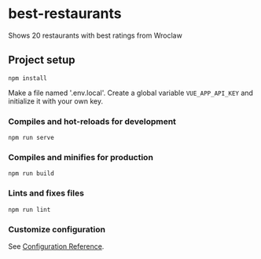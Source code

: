 # best-restaurants
Shows 20 restaurants with best ratings from Wroclaw

## Project setup
```
npm install
```

Make a file named '.env.local'. Create a global variable ```VUE_APP_API_KEY``` and initialize it with your own key.

### Compiles and hot-reloads for development
```
npm run serve
```

### Compiles and minifies for production
```
npm run build
```

### Lints and fixes files
```
npm run lint
```

### Customize configuration
See [Configuration Reference](https://cli.vuejs.org/config/).
